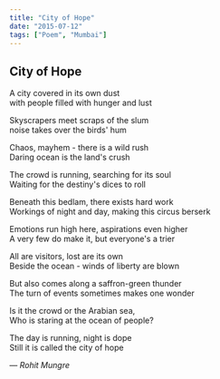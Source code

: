 ```yaml
---
title: "City of Hope"
date: "2015-07-12"
tags: ["Poem", "Mumbai"]
---
```


## City of Hope

A city covered in its own dust  
with people filled with hunger and lust  
  
Skyscrapers meet scraps of the slum  
noise takes over the birds' hum  
  
Chaos, mayhem - there is a wild rush  
Daring ocean is the land's crush  
  
The crowd is running, searching for its soul  
Waiting for the destiny's dices to roll  
  
Beneath this bedlam, there exists hard work  
Workings of night and day, making this circus berserk  
  
Emotions run high here, aspirations even higher  
A very few do make it, but everyone's a trier  
  
All are visitors, lost are its own  
Beside the ocean - winds of liberty are blown  
  
But also comes along a saffron-green thunder  
The turn of events sometimes makes one wonder  
  
Is it the crowd or the Arabian sea,  
Who is staring at the ocean of people?  
  
The day is running, night is dope  
Still it is called the city of hope  
  
— *Rohit Mungre*
